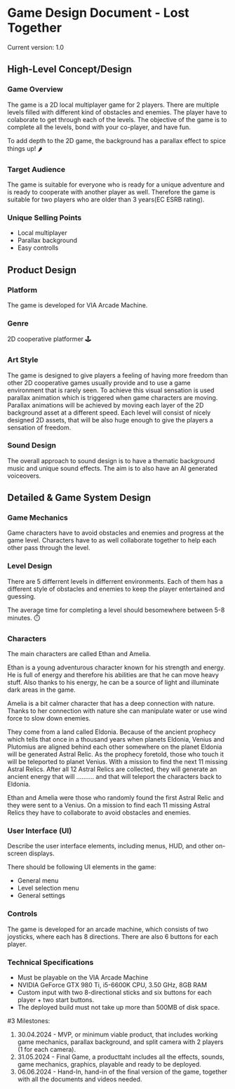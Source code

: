 <!-- This document serves as a design document of a game project in unity -->
<!-- Simon 1 -->
<!-- David 2 -->

# Game Design Document - Lost Together

Current version: 1.0

## High-Level Concept/Design

<!-- Simon 1 -->
### Game Overview
The game is a 2D local multiplayer game for 2 players. There are multiple levels filled with different kind of obstacles and enemies. The player have to colaborate to get through each of the levels. The objective of the game is to complete all the levels, bond with your co-player, and have fun.

To add depth to the 2D game, the background has a parallax effect to spice things up! 🌶️

<!-- David 2 -->
### Target Audience
The game is suitable for everyone who is ready for a unique adventure and is ready to cooperate with another player as well. Therefore the game is suitable for two players who are older than 3 years(EC ESRB rating). 

<!-- Simon 1 -->
### Unique Selling Points
- Local multiplayer
- Parallax background
- Easy controlls

## Product Design

<!-- David 2 -->
### Platform
The game is developed for VIA Arcade Machine.

<!-- Simon 1 -->
### Genre
2D cooperative platformer 🕹️
<!-- David 2 -->
### Art Style
The game is designed to give players a feeling of having more freedom than other 2D cooperative games usually provide and to use a game environment that is rarely seen. To achieve this visual sensation is used parallax animation which is triggered when game characters are moving. Parallax animations will be achieved by moving each layer of the 2D background asset at a different speed. Each level will consist of nicely designed 2D assets, that will be also huge enough to give the players a sensation of freedom.

<!-- Simon 1 -->
### Sound Design
The overall approach to sound design is to have a thematic background music and unique sound effects. The aim is to also have an AI generated voiceovers.

## Detailed & Game System Design

<!-- David 2 -->
### Game Mechanics
Game characters have to avoid obstacles and enemies and progress at the game level. Characters have to as well collaborate together to help each other pass through the level.

<!-- Simon 1 -->
### Level Design
There are 5 differrent levels in differrent environments. Each of them has a different style of obstacles and enemies to keep the player entertained and guessing. 

The average time for completing a level should besomewhere between 5-8 minutes. ⏱️ 

<!-- David 2 -->
### Characters
The main characters are called Ethan and Amelia. 

Ethan is a young adventurous character known for his strength and energy. He is full of energy and therefore his abilities are that he can move heavy stuff. Also thanks to his energy, he can be a source of light and illuminate dark areas in the game.

Amelia is a bit calmer character that has a deep connection with nature. Thanks to her connection with nature she can manipulate water or use wind force to slow down enemies.

They come from a land called Eldonia. Because of the ancient prophecy which tells that once in a thousand years when planets Eldonia, Venius and Plutomius are aligned behind each other somewhere on the planet Eldonia will be generated Astral Relic. As the prophecy foretold, those who touch it will be teleported to planet Venius. With a mission to find the next 11 missing Astral Relics. After all 12 Astral Relics are collected, they will generate an ancient energy that will .......... and that will teleport the characters back to Eldonia.  

Ethan and Amelia were those who randomly found the first Astral Relic and they were sent to a Venius. On a mission to find each 11 missing Astral Relics they have to collaborate to avoid obstacles and enemies.


<!-- Simon 1 -->
### User Interface (UI)
Describe the user interface elements, including menus, HUD, and other on-screen displays.

There should be following UI elements in the game:

- General menu
- Level selection menu
- General settings

<!-- David 2 -->
### Controls
The game is developed for an arcade machine, which consists of two joysticks, where each has 8 directions. There are also 6 buttons for each player. 
<!-- Simon 1 -->
### Technical Specifications
- Must be playable on the VIA Arcade Machine
- NVIDIA GeForce GTX 980 Ti, i5-6600K CPU, 3.50 GHz, 8GB RAM
- Custom input with two 8-directional sticks and six buttons for each player + two start buttons.
- The deployed build must not take up more than 500MB of disk space.


#3 Milestones:
1. 30.04.2024 - MVP, or minimum viable product, that includes working game mechanics, parallax background, and split camera with 2 players (1 for each camera).
2. 31.05.2024 - Final Game, a producttaht includes all the effects, sounds, game mechanics, graphics, playable and ready to be deployed.
3. 06.06.2024 - Hand-In, hand-in of the final version of the game, together with all the documents and videos needed.
